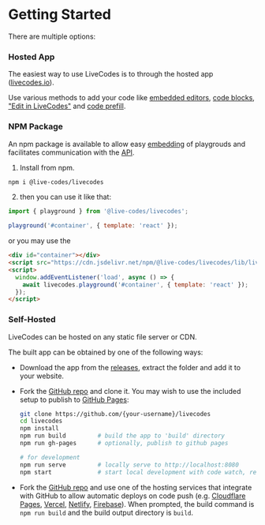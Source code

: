 # Getting Started

There are multiple options:

### Hosted App

The easiest way to use LiveCodes is to through the hosted app ([livecodes.io](https://livecodes.io)).

Use various methods to add your code like [embedded editors](./features/embeds.md), [code blocks](#prefill-from-code-blocks), ["Edit in LiveCodes"](#edit-in-livecodes-bookmarklet) and [code prefill](#importing-code-editor-prefill).

### NPM Package

An npm package is available to allow easy [embedding](./features/embeds.md) of playgrouds and facilitates communication with the [API](./advanced/api.md).

1. Install from npm.

```sh
npm i @live-codes/livecodes
```

2. then you can use it like that:

```js title="index.js"
import { playground } from '@live-codes/livecodes';

playground('#container', { template: 'react' });
```

or you may use the

```html title="index.html"
<div id="container"></div>
<script src="https://cdn.jsdelivr.net/npm/@live-codes/livecodes/lib/livecodes.js"></script>
<script>
  window.addEventListener('load', async () => {
    await livecodes.playground('#container', { template: 'react' });
  });
</script>
```

### Self-Hosted

LiveCodes can be hosted on any static file server or CDN.

The built app can be obtained by one of the following ways:

- Download the app from the [releases](https://github.com/live-codes/livecodes/releases), extract the folder and add it to your website.
- Fork the [GitHub repo](https://github.com/live-codes/livecodes) and clone it. You may wish to use the included setup to publish to [GitHub Pages](https://pages.github.com/):

  ```sh
  git clone https://github.com/{your-username}/livecodes
  cd livecodes
  npm install
  npm run build         # build the app to 'build' directory
  npm run gh-pages      # optionally, publish to github pages

  # for development
  npm run serve         # locally serve to http://localhost:8080
  npm start             # start local development with code watch, rebuild and live-reload
  ```

- Fork the [GitHub repo](https://github.com/live-codes/livecodes) and use one of the hosting services that integrate with GitHub to allow automatic deploys on code push (e.g. [Cloudflare Pages](https://developers.cloudflare.com/pages/get-started), [Vercel](https://vercel.com/docs/concepts/git), [Netlify](https://docs.netlify.com/configure-builds/overview/), [Firebase](https://firebase.google.com/docs/hosting/github-integration)). When prompted, the build command is `npm run build` and the build output directory is `build`.
